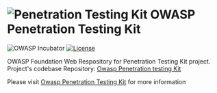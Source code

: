 # ![Penetration Testing Kit](https://github.com/DenisPodgurskii/pentestkit/blob/master/src/ptk/browser/assets/images/icon_share_small.png) OWASP Penetration Testing Kit 
![OWASP Incubator](https://github.com/OWASP/www-project-penetration-testing-kit/tree/main/assets/images/OWASP_Incubator_Project.svg) [![License](https://github.com/OWASP/www-project-penetration-testing-kit/tree/main/assets/images/License_MIT.svg)](https://opensource.org/licenses/MIT) 

OWASP Foundation Web Respository for Penetration Testing Kit project. Project's codebase Repository: [Owasp Penetration testing Kit](https://github.com/DenisPodgurskii/pentestkit/)

Please visit [Owasp Penetration Testing Kit](https://owasp.org/www-project-penetration-testing-kit/) for more information
